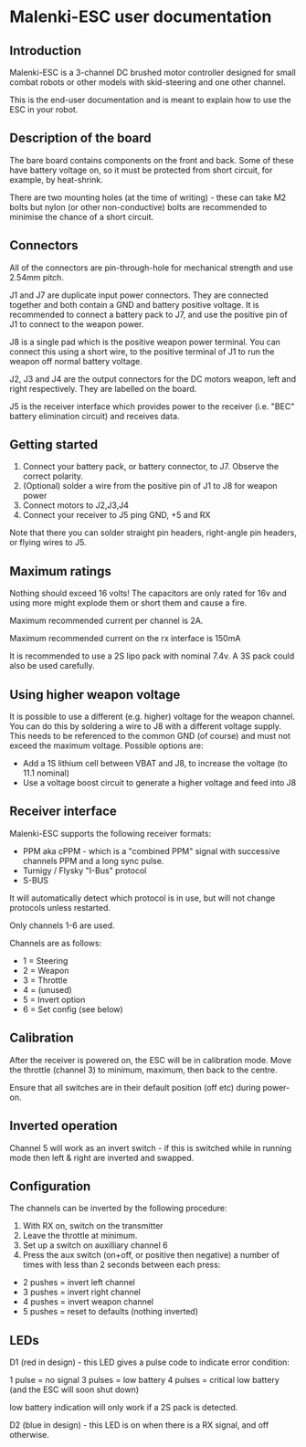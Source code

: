 Malenki-ESC user documentation
======

Introduction
------

Malenki-ESC is a 3-channel DC brushed motor controller designed for small combat
robots or other models with skid-steering and one other channel.

This is the end-user documentation and is meant to explain how to use the ESC in 
your robot.

Description of the board
--------
The bare board contains components on the front and back. Some of these have 
battery voltage on, so it must be protected from short circuit, for example, by
heat-shrink.

There are two mounting holes (at the time of writing) - these can take M2 bolts
but nylon (or other non-conductive) bolts are recommended to minimise the chance
of a short circuit.

Connectors
-----

All of the connectors are pin-through-hole for mechanical strength and use 2.54mm pitch.

J1 and J7 are duplicate input power connectors. They are connected together and both
contain a GND and battery positive voltage. It is recommended to connect a 
battery pack to J7, and use the positive pin of J1 to connect to the weapon power.

J8 is a single pad which is the positive weapon power terminal. You can connect
this using a short wire, to the positive terminal of J1 to run the weapon off
normal battery voltage.

J2, J3 and J4 are the output connectors for the DC motors weapon, left and right 
respectively. They are labelled on the board.

J5 is the receiver interface which provides power to the receiver (i.e. "BEC" battery elimination circuit)
and receives data.

Getting started
---------------

1. Connect your battery pack, or battery connector, to J7. Observe the correct polarity.
2. (Optional) solder a wire from the positive pin of J1 to J8 for weapon power
3. Connect motors to J2,J3,J4
4. Connect your receiver to J5 ping GND, +5 and RX

Note that there you can solder straight pin headers, right-angle pin headers, or
flying wires to J5.

Maximum ratings
---------------

Nothing should exceed 16 volts! The capacitors are only rated for 16v and using more
might explode them or short them and cause a fire.

Maximum recommended current per channel is 2A.

Maximum recommended current on the rx interface is 150mA

It is recommended to use a 2S lipo pack with nominal 7.4v. A 3S pack could also
be used carefully.

Using higher weapon voltage
---------------------------

It is possible to use a different (e.g. higher) voltage for the weapon channel. You can do this
by soldering a wire to J8 with a different voltage supply. This needs to be referenced to 
the common GND (of course) and must not exceed the maximum voltage. Possible options are:

* Add a 1S lithium cell between VBAT and J8, to increase the voltage (to 11.1 nominal)
* Use a voltage boost circuit to generate a higher voltage and feed into J8

Receiver interface
------------------

Malenki-ESC supports the following receiver formats:

* PPM aka cPPM - which is a "combined PPM" signal with successive channels PPM and a long sync pulse.
* Turnigy / Flysky "I-Bus" protocol
* S-BUS

It will automatically detect which protocol is in use, but will not change protocols unless restarted.

Only channels 1-6 are used.

Channels are as follows:

* 1 = Steering
* 2 = Weapon
* 3 = Throttle
* 4 = (unused)
* 5 = Invert option 
* 6 = Set config (see below)

Calibration
-----------

After the receiver is powered on, the ESC will be in calibration mode. Move the throttle (channel 3) 
to minimum, maximum, then back to the centre. 

Ensure that all switches are in their default position (off etc) during power-on.

Inverted operation
-----

Channel 5 will work as an invert switch - if this is switched while in running mode
then left & right are inverted and swapped.

Configuration
-----
The channels can be inverted by the following procedure:

1. With RX on, switch on the transmitter
2. Leave the throttle at minimum.
3. Set up a switch on auxilliary channel 6
4. Press the aux switch (on+off, or positive then negative) a number of times with less than 2 seconds between each press:

* 2 pushes = invert left channel
* 3 pushes = invert right channel
* 4 pushes = invert weapon channel
* 5 pushes = reset to defaults (nothing inverted)

LEDs
----
D1 (red in design) - this LED gives a pulse code to indicate error condition:

1 pulse = no signal
3 pulses = low battery
4 pulses = critical low battery (and the ESC will soon shut down)

low battery indication will only work if a 2S pack is detected.

D2 (blue in design) - this LED is on when there is a RX signal, and off otherwise.



